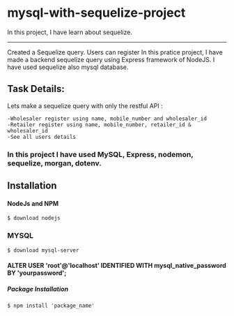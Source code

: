 # mysql-with-sequelize-project
 
In this project, I have learn about sequelize.

-------------------------------------------------------------------------------------

Created a Sequelize query. Users can register 
In this pratice project, I have made a backend sequelize query using Express framework of NodeJS. I have used sequelize also mysql database.

## Task Details:
Lets make a sequelize query with only the restful API :

    -Wholesaler register using name, mobile_number and wholesaler_id
    -Retailer register using name, mobile_number, retailer_id & wholesaler_id
    -See all users details 
    
### In this project I have used MySQL, Express, nodemon, sequelize, morgan, dotenv.

## Installation
#### NodeJs and NPM

    $ download nodejs

### MYSQL

    $ download mysql-server
    
#### ALTER USER 'root'@'localhost' IDENTIFIED WITH mysql_native_password BY 'yourpassword';

##### Package Installation

    $ npm install 'package_name'
